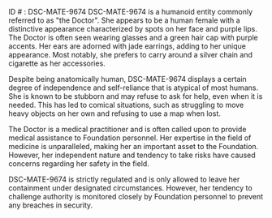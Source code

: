 ID # : DSC-MATE-9674
DSC-MATE-9674 is a humanoid entity commonly referred to as "the Doctor". She appears to be a human female with a distinctive appearance characterized by spots on her face and purple lips. The Doctor is often seen wearing glasses and a green hair cap with purple accents. Her ears are adorned with jade earrings, adding to her unique appearance. Most notably, she prefers to carry around a silver chain and cigarette as her accessories. 

Despite being anatomically human, DSC-MATE-9674 displays a certain degree of independence and self-reliance that is atypical of most humans. She is known to be stubborn and may refuse to ask for help, even when it is needed. This has led to comical situations, such as struggling to move heavy objects on her own and refusing to use a map when lost. 

The Doctor is a medical practitioner and is often called upon to provide medical assistance to Foundation personnel. Her expertise in the field of medicine is unparalleled, making her an important asset to the Foundation. However, her independent nature and tendency to take risks have caused concerns regarding her safety in the field. 

DSC-MATE-9674 is strictly regulated and is only allowed to leave her containment under designated circumstances. However, her tendency to challenge authority is monitored closely by Foundation personnel to prevent any breaches in security.